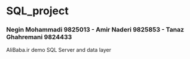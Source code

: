 # SQL_project

### Negin Mohammadi 9825013 - Amir Naderi 9825853 - Tanaz Ghahremani 9824433

AliBaba.ir demo SQL Server and data layer